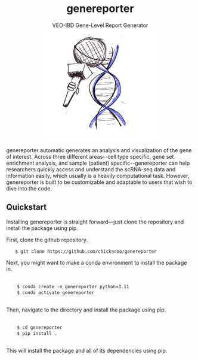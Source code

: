 <h1 align="center">genereporter</h1>
<p align="center">
  VEO-IBD Gene-Level Report Generator
  
  
  <img src="data/geneformer_logo.jpeg" alt="Demo image" width="300" height="300">
</p>
<!-- <a href="https://pradyunsg.me/furo/">
  <img align="center" src="https://github.com/pradyunsg/furo/raw/main/docs/_static/demo.png" alt="Demo image">
</a> -->

<!-- start elevator-pitch -->

genereporter automatic generates an analysis and visualization of the gene of interest. Across three different areas--cell type specific, gene set enrichment analysis, and sample (patient) specific--genereporter can help researchers quickly access and understand the scRNA-seq data and information easily, which usually is a heavily computational task. However, genereporter is built to be customizable and adaptable to users that wish to dive into the code. 


<!-- end elevator-pitch -->

## Quickstart

<!-- start quickstart -->

Installing genereporter is straight forward&mdash;just clone the repository and install the package using pip. 

First, clone the github repository.
<pre>
  <code> $ git clone https://github.com/chickaroo/genereporter </code>
</pre>

Next, you might want to make a conda environment to install the package in.

<pre>
  <code> 
    $ conda create -n genereporter python=3.11
    $ conda activate genereporter
  </code>
</pre>

Then, navigate to the directory and install the package using pip.

<pre>
  <code>
    $ cd genereporter
    $ pip install .
  </code>
</pre>

This will install the package and all of its dependencies using pip.

<!-- end quickstart -->



